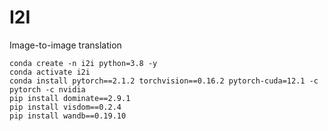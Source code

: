 # I2I
Image-to-image translation

~~~shell
conda create -n i2i python=3.8 -y
conda activate i2i
conda install pytorch==2.1.2 torchvision==0.16.2 pytorch-cuda=12.1 -c pytorch -c nvidia
pip install dominate==2.9.1
pip install visdom==0.2.4
pip install wandb==0.19.10
~~~

